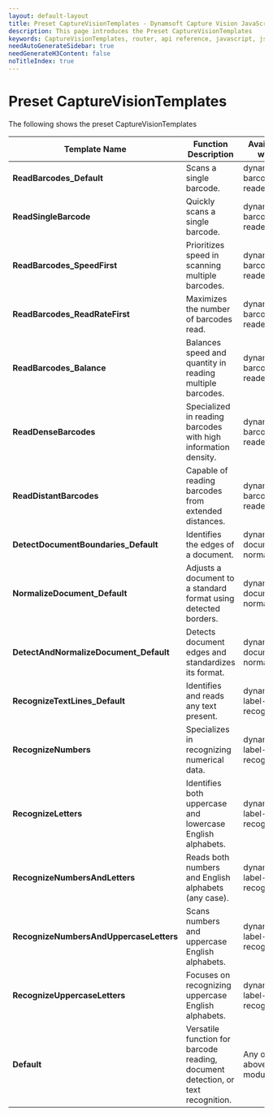 ```yaml
---
layout: default-layout
title: Preset CaptureVisionTemplates - Dynamsoft Capture Vision JavaScript Edition API
description: This page introduces the Preset CaptureVisionTemplates
keywords: CaptureVisionTemplates, router, api reference, javascript, js
needAutoGenerateSidebar: true
needGenerateH3Content: false
noTitleIndex: true
---
```


# Preset CaptureVisionTemplates

The following shows the preset CaptureVisionTemplates

| Template Name                           | Function Description                                                             | Available with                 |
| --------------------------------------- | -------------------------------------------------------------------------------- | ------------------------------ |
| **ReadBarcodes_Default**                | Scans a single barcode.                                                          | dynamsoft-barcode-reader       |
| **ReadSingleBarcode**                   | Quickly scans a single barcode.                                                  | dynamsoft-barcode-reader       |
| **ReadBarcodes_SpeedFirst**             | Prioritizes speed in scanning multiple barcodes.                                 | dynamsoft-barcode-reader       |
| **ReadBarcodes_ReadRateFirst**          | Maximizes the number of barcodes read.                                           | dynamsoft-barcode-reader       |
| **ReadBarcodes_Balance**                | Balances speed and quantity in reading multiple barcodes.                        | dynamsoft-barcode-reader       |
| **ReadDenseBarcodes**                   | Specialized in reading barcodes with high information density.                   | dynamsoft-barcode-reader       |
| **ReadDistantBarcodes**                 | Capable of reading barcodes from extended distances.                             | dynamsoft-barcode-reader       |
| **DetectDocumentBoundaries_Default**    | Identifies the edges of a document.                                              | dynamsoft-document-normalizer  |
| **NormalizeDocument_Default**           | Adjusts a document to a standard format using detected borders.                  | dynamsoft-document-normalizer  |
| **DetectAndNormalizeDocument_Default**  | Detects document edges and standardizes its format.                              | dynamsoft-document-normalizer  |
| **RecognizeTextLines_Default**          | Identifies and reads any text present.                                           | dynamsoft-label-recognizer     |
| **RecognizeNumbers**                    | Specializes in recognizing numerical data.                                       | dynamsoft-label-recognizer     |
| **RecognizeLetters**                    | Identifies both uppercase and lowercase English alphabets.                       | dynamsoft-label-recognizer     |
| **RecognizeNumbersAndLetters**          | Reads both numbers and English alphabets (any case).                             | dynamsoft-label-recognizer     |
| **RecognizeNumbersAndUppercaseLetters** | Scans numbers and uppercase English alphabets.                                   | dynamsoft-label-recognizer     |
| **RecognizeUppercaseLetters**           | Focuses on recognizing uppercase English alphabets.                              | dynamsoft-label-recognizer     |
| **Default**                             | Versatile function for barcode reading, document detection, or text recognition. | Any of the above three modules |